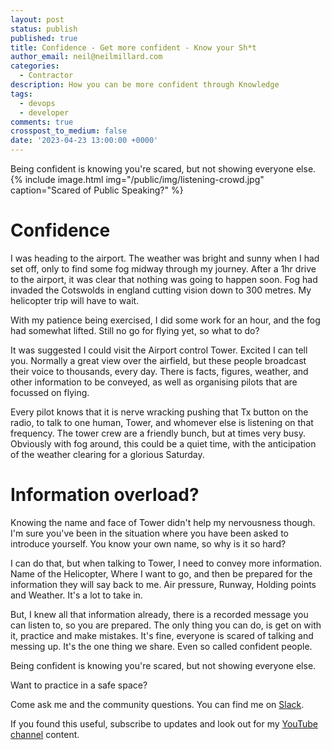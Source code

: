 ```yaml
---
layout: post
status: publish
published: true
title: Confidence - Get more confident - Know your Sh*t
author_email: neil@neilmillard.com
categories:
  - Contractor
description: How you can be more confident through Knowledge
tags:
  - devops
  - developer
comments: true
crosspost_to_medium: false
date: '2023-04-23 13:00:00 +0000'
---
```

Being confident is knowing you're scared, but not showing everyone else.
{% include image.html
img="/public/img/listening-crowd.jpg"
caption="Scared of Public Speaking?" %}

Confidence
==========
I was heading to the airport. The weather was bright and sunny when I had set off, only to find some fog midway through
my journey. After a 1hr drive to the airport, it was clear that nothing was going to happen soon. Fog had invaded the
Cotswolds in england cutting vision down to 300 metres. My helicopter trip will have to wait.

With my patience being exercised, I did some work for an hour, and the fog had somewhat lifted. Still no go for flying
yet, so what to do?

It was suggested I could visit the Airport control Tower. Excited I can tell you. Normally a great view over the airfield,
but these people broadcast their voice to thousands, every day. There is facts, figures, weather, and other information
to be conveyed, as well as organising pilots that are focussed on flying.

Every pilot knows that it is nerve wracking pushing that Tx button on the radio, to talk to one human, Tower, and
whomever else is listening on that frequency. The tower crew are a friendly bunch, but at times very busy. Obviously
with fog around, this could be a quiet time, with the anticipation of the weather clearing for a glorious Saturday.

Information overload?
==================
Knowing the name and face of Tower didn't help my nervousness though. I'm sure you've been in the situation where you
have been asked to introduce yourself. You know your own name, so why is it so hard?

I can do that, but when talking to Tower, I need to convey more information. Name of the Helicopter, Where I want to go,
and then be prepared for the information they will say back to me. Air pressure, Runway, Holding points and Weather.
It's a lot to take in.

But, I knew all that information already, there is a recorded message you can listen to, so you are prepared. The only
thing you can do, is get on with it, practice and make mistakes. It's fine, everyone is scared of talking and messing
up. It's the one thing we share. Even so called confident people.

Being confident is knowing you're scared, but not showing everyone else.

Want to practice in a safe space?

Come ask me and the community questions. You can find me on [Slack]({{site.data.slack.invite}}).


If you found this useful, subscribe to updates and look out for my [YouTube channel]({{site.data.youtube.channel}}) content.


